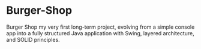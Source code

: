 # Burger-Shop
Burger Shop my very first long-term project, evolving from a simple console app into a fully structured Java application with Swing, layered architecture, and SOLID principles.
